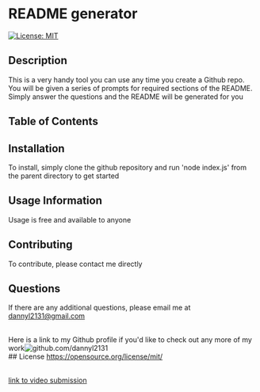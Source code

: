    # README generator
  [![License: MIT](https://img.shields.io/badge/License-MIT-yellow.svg)](https://opensource.org/licenses/MIT)
  ## Description
   This is a very handy tool you can use any time you create a Github repo. You will be given a series of prompts for required sections of the README. Simply answer the questions and the README will be generated for you
   ## Table of Contents
   
   ## Installation
   To install, simply clone the github repository and run 'node index.js' from the parent directory to get started
   ## Usage Information
   Usage is free and available to anyone
   ## Contributing
   To contribute, please contact me directly
   ## Questions
  If there are any additional questions, please email me at dannyl2131@gmail.com

  <br /> Here is a link to my Github profile if you'd like to check out any more of my work![github.com/dannyl2131](github.com/dannyl2131)
  <br /> 
    ## License
    https://opensource.org/license/mit/      
 
   <br /> [link to video submission](https://drive.google.com/file/d/1NYrQI5Ls2RejZX2hMJ3nmrdEKtKaPE86/view)

